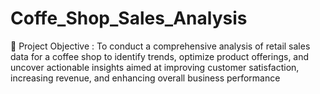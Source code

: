 # Coffe_Shop_Sales_Analysis

🎯 Project Objective :
To conduct a comprehensive analysis of retail sales data for a coffee shop to identify trends, optimize product offerings, and uncover actionable insights aimed at improving customer satisfaction, increasing revenue, and enhancing overall business performance
